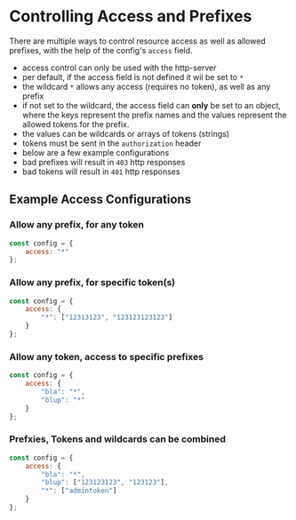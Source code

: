 # Controlling Access and Prefixes

There are multiple ways to control resource access
as well as allowed prefixes, with the help of the config's `access` field.

* access control can only be used with the http-server
* per default, if the access field is not defined it wil be set to `*`
* the wildcard `*` allows any access (requires no token), as well as any prefix
* if not set to the wildcard, the access field can **only** be set to an object,
    where the keys represent the prefix names and the values represent the
    allowed tokens for the prefix.
* the values can be wildcards or arrays of tokens (strings)
* tokens must be sent in the `authorization` header
* below are a few example configurations
* bad prefixes will result in `403` http responses
* bad tokens will result in `401` http responses

## Example Access Configurations

### Allow any prefix, for any token

```javascript
const config = {
    access: "*"
};
```

### Allow any prefix, for specific token(s)

```javascript
const config = {
    access: {
        "*": ["12313123", "123123123123"]
    }
};
```

### Allow any token, access to specific prefixes

```javascript
const config = {
    access: {
        "bla": "*",
        "blup": "*"
    }
};
```

### Prefxies, Tokens and wildcards can be combined

```javascript
const config = {
    access: {
        "bla": "*",
        "blup": ["123123123", "123123"],
        "*": ["admintoken"]
    }
};
```